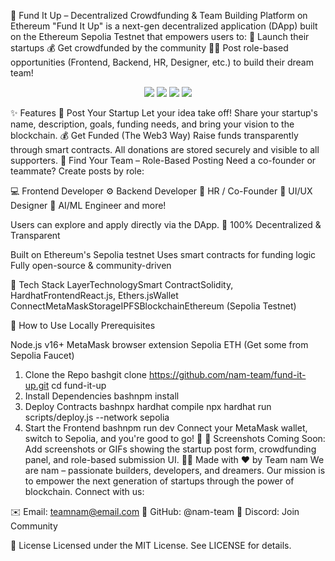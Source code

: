 💸 Fund It Up – Decentralized Crowdfunding & Team Building Platform on Ethereum
"Fund It Up" is a next-gen decentralized application (DApp) built on the Ethereum Sepolia Testnet that empowers users to:
🚀 Launch their startups
💰 Get crowdfunded by the community
🧑‍💻 Post role-based opportunities (Frontend, Backend, HR, Designer, etc.) to build their dream team!

<p align="center">
  <img src="https://img.shields.io/badge/Powered_by-Ethereum-3c3c3d?style=for-the-badge&logo=ethereum" />
  <img src="https://img.shields.io/badge/Network-Sepolia_Testnet-purple?style=for-the-badge" />
  <img src="https://img.shields.io/badge/Made_with-Love-red?style=for-the-badge" />
  <img src="https://img.shields.io/badge/Built_by-nam-blue?style=for-the-badge" />
</p>

✨ Features
🚀 Post Your Startup
Let your idea take off! Share your startup's name, description, goals, funding needs, and bring your vision to the blockchain.
💰 Get Funded (The Web3 Way)
Raise funds transparently through smart contracts. All donations are stored securely and visible to all supporters.
🧩 Find Your Team – Role-Based Posting
Need a co-founder or teammate? Create posts by role:

💻 Frontend Developer
⚙️ Backend Developer
🤝 HR / Co-Founder
🎨 UI/UX Designer
🤖 AI/ML Engineer
and more!

Users can explore and apply directly via the DApp.
🔐 100% Decentralized & Transparent

Built on Ethereum's Sepolia testnet
Uses smart contracts for funding logic
Fully open-source & community-driven


🔧 Tech Stack
LayerTechnologySmart ContractSolidity, HardhatFrontendReact.js, Ethers.jsWallet ConnectMetaMaskStorageIPFSBlockchainEthereum (Sepolia Testnet)

🧪 How to Use Locally
Prerequisites

Node.js v16+
MetaMask browser extension
Sepolia ETH (Get some from Sepolia Faucet)

1. Clone the Repo
bashgit clone https://github.com/nam-team/fund-it-up.git
cd fund-it-up
2. Install Dependencies
bashnpm install
3. Deploy Contracts
bashnpx hardhat compile
npx hardhat run scripts/deploy.js --network sepolia
4. Start the Frontend
bashnpm run dev
Connect your MetaMask wallet, switch to Sepolia, and you're good to go! 🚀
📸 Screenshots
Coming Soon: Add screenshots or GIFs showing the startup post form, crowdfunding panel, and role-based submission UI.
👨‍💻 Made with ❤️ by Team nam
We are nam – passionate builders, developers, and dreamers.
Our mission is to empower the next generation of startups through the power of blockchain.
Connect with us:

✉️ Email: teamnam@email.com
🐙 GitHub: @nam-team
💬 Discord: Join Community

📄 License
Licensed under the MIT License.
See LICENSE for details.
